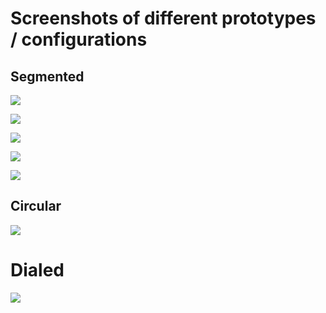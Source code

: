 # Screenshots of different prototypes / configurations

## Segmented

![](https://raw.githubusercontent.com/timeprism/introduction/main/gallery/IMG_1889.jpeg)

![](https://raw.githubusercontent.com/timeprism/introduction/main/gallery/IMG_1890.jpeg)

![](https://raw.githubusercontent.com/timeprism/introduction/main/gallery/IMG_1894.jpeg)

![](https://raw.githubusercontent.com/timeprism/introduction/main/gallery/IMG_1895.jpeg)

![](https://raw.githubusercontent.com/timeprism/introduction/main/gallery/IMG_1896.jpeg)

## Circular

![](https://raw.githubusercontent.com/timeprism/introduction/main/gallery/IMG_1891.jpeg)

# Dialed

![](https://raw.githubusercontent.com/timeprism/introduction/main/gallery/IMG_1892.jpeg)
